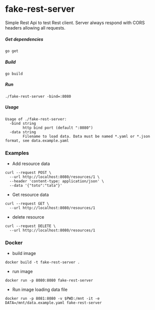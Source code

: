 # fake-rest-server

Simple Rest Api to test Rest client.
Server always respond with CORS headers allowing all requests.

##### Get dependencies
``
go get
``

##### Build

``
go build
``

##### Run

``
./fake-rest-server -bind=:8080
``

##### Usage
``` 
Usage of ./fake-rest-server:
  -bind string
        http bind port (default ":8080")
  -data string
        Filename to load data. Data must be named *.yaml or *.json format, see data.example.yaml
```

### Examples

- Add resource data

```
curl --request POST \
  --url http://localhost:8080/resources/1 \
  --header 'content-type: application/json' \
  --data '{"toto":"tata"}'
```
  
- Get resource data 

```
curl --request GET \
  --url http://localhost:8080/resources/1
```

- delete resource 

```
curl --request DELETE \
  --url http://localhost:8080/resources/1
```

### Docker

- build image

```
docker build -t fake-rest-server .
```

- run image

```
docker run -p 8080:8080 fake-rest-server
```

- Run image loading data file


```
docker run -p 8081:8080 -v $PWD:/mnt -it -e DATA=/mnt/data.example.yaml fake-rest-server
```
